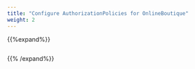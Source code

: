 ```yaml
---
title: "Configure AuthorizationPolicies for OnlineBoutique"
weight: 2
---
```


{{%expand%}}
```yaml
```
{{% /expand%}}